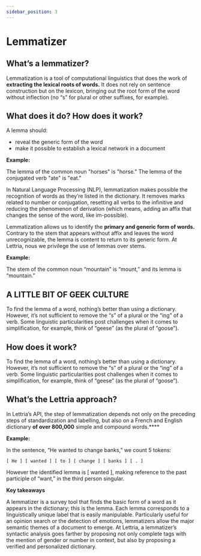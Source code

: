 ```yaml
---
sidebar_position: 3
---
```


# Lemmatizer

## What’s a lemmatizer?

Lemmatization is a tool of computational linguistics that does the work of **extracting the lexical roots of words.** It does not rely on sentence construction but on the lexicon, bringing out the root form of the word without inflection (no “s” for plural or other suffixes, for example).

## What does it do? How does it work?

A lemma should:

- reveal the generic form of the word
- make it possible to establish a lexical network in a document

**Example:**

The lemma of the common noun "horses" is "horse." The lemma of the conjugated verb "ate" is "eat."

In Natural Language Processing (NLP), lemmatization makes possible the recognition of words as they’re listed in the dictionary. It removes marks related to number or conjugation, resetting all verbs to the infinitive and reducing the phenomenon of derivation (which means, adding an affix that changes the sense of the word, like im-possible).

Lemmatization allows us to identify the **primary and generic form of words.** Contrary to the stem that appears without affix and leaves the word unrecognizable, the lemma is content to return to its generic form. At Lettria, nous we privilege the use of lemmas over stems.

**Example:**

The stem of the common noun “mountain” is “mount,” and its lemma is “mountain.”

## A LITTLE BIT OF GEEK CULTURE

To find the lemma of a word, nothing’s better than using a dictionary. However, it’s not sufficient to remove the “s” of a plural or the “ing” of a verb. Some linguistic particularities post challenges when it comes to simplification, for example, think of “geese” (as the plural of “goose”).

## How does it work? 

To find the lemma of a word, nothing’s better than using a dictionary. However, it’s not sufficient to remove the “s” of a plural or the “ing” of a verb. Some linguistic particularities post challenges when it comes to simplification, for example, think of “geese” (as the plural of “goose”).

## What’s the Lettria approach?

In Lettria’s API, the step of lemmatization depends not only on the preceding steps of standardization and labelling, but also on a French and English dictionary **of over 800,000** simple and compound words.****

**Example:**

In the sentence, “He wanted to change banks,” we count 5 tokens:

```
[ He ] [ wanted ] [ to ] [ change ] [ banks ] [ . ]
```

However the identified lemma is [ wanted ], making reference to the past participle of “want,” in the third person singular.

**Key takeaways**

A lemmatizer is a survey tool that finds the basic form of a word as it appears in the dictionary; this is the lemma. Each lemma corresponds to a linguistically unique label that is easily manipulable. Particularly useful for an opinion search or the detection of emotions, lemmatizers allow the major semantic themes of a document to emerge. At Lettria, a lemmatizer’s syntactic analysis goes farther by proposing not only complete tags with the mention of gender or number in context, but also by proposing a verified and personalized dictionary.